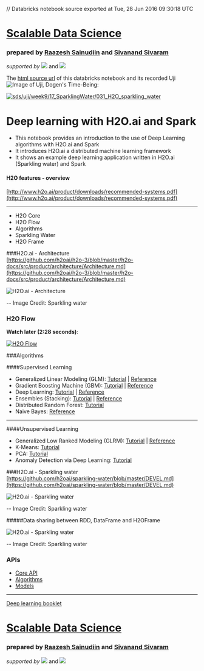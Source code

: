 // Databricks notebook source exported at Tue, 28 Jun 2016 09:30:18 UTC


# [Scalable Data Science](http://www.math.canterbury.ac.nz/~r.sainudiin/courses/ScalableDataScience/)


### prepared by [Raazesh Sainudiin](https://nz.linkedin.com/in/raazesh-sainudiin-45955845) and [Sivanand Sivaram](https://www.linkedin.com/in/sivanand)

*supported by* [![](https://raw.githubusercontent.com/raazesh-sainudiin/scalable-data-science/master/images/databricks_logoTM_200px.png)](https://databricks.com/)
and 
[![](https://raw.githubusercontent.com/raazesh-sainudiin/scalable-data-science/master/images/AWS_logoTM_200px.png)](https://www.awseducate.com/microsite/CommunitiesEngageHome)





The [html source url](https://raw.githubusercontent.com/raazesh-sainudiin/scalable-data-science/master/db/week9/17_SparklingWater/031_H2O_sparkling_water.html) of this databricks notebook and its recorded Uji ![Image of Uji, Dogen's Time-Being](https://raw.githubusercontent.com/raazesh-sainudiin/scalable-data-science/master/images/UjiTimeBeingDogen.png "uji"):

[![sds/uji/week9/17_SparklingWater/031_H2O_sparkling_water](http://img.youtube.com/vi/iDyeK3GvFpo/0.jpg)](https://www.youtube.com/v/iDyeK3GvFpo?rel=0&autoplay=1&modestbranding=1&start=3093&end=3669)





# Deep learning with H2O.ai and Spark
* This notebook provides an introduction to the use of Deep Learning algorithms with H2O.ai and Spark
* It introduces H2O.ai a distributed machine learning framework
* It shows an example deep learning application written in H2O.ai (Sparkling water) and Spark





#### H2O features - overview
[http://www.h2o.ai/product/downloads/recommended-systems.pdf](http://www.h2o.ai/product/downloads/recommended-systems.pdf)
***

* H2O Core
* H2O Flow
* Algorithms
* Sparkling Water
* H2O Frame





###H2O.ai - Architecture  
[https://github.com/h2oai/h2o-3/blob/master/h2o-docs/src/product/architecture/Architecture.md](https://github.com/h2oai/h2o-3/blob/master/h2o-docs/src/product/architecture/Architecture.md)

![H2O.ai - Architecture](https://raw.githubusercontent.com/h2oai/h2o-3/master/h2o-docs/src/product/architecture/images/h2o_stack.png)

-- Image Credit: Sparkling water






### H2O Flow

**Watch later (2:28 seconds)**:

[![H2O Flow](http://img.youtube.com/vi/wzeuFfbW7WE/0.jpg)](https://www.youtube.com/v/wzeuFfbW7WE?rel=0&autoplay=1&modestbranding=1)





###Algorithms  

####Supervised Learning
* Generalized Linear Modeling (GLM): [Tutorial](http://learn.h2o.ai/content/tutorials/glm/glm.html?_ga=1.123084171.1438470624.1462131663) | [Reference](http://h2o-release.s3.amazonaws.com/h2o/latest_stable_GLM_booklet.html)
* Gradient Boosting Machine (GBM):  [Tutorial](http://learn.h2o.ai/content/tutorials/gbm-randomforest/index.html?_ga=1.60642349.1438470624.1462131663) | [Reference](http://h2o-release.s3.amazonaws.com/h2o/latest_stable_GBM_booklet.html)
* Deep Learning: [Tutorial](http://learn.h2o.ai/content/tutorials/deeplearning/index.html?_ga=1.127736589.1438470624.1462131663) | [Reference](http://h2o-release.s3.amazonaws.com/h2o/latest_stable_DeepLearning_booklet.html)
* Ensembles (Stacking): [Tutorial](http://learn.h2o.ai/content/tutorials/ensembles-stacking/index.html?_ga=1.127736589.1438470624.1462131663) |  [Reference](https://github.com/h2oai/h2o-3/blob/master/h2o-r/ensemble/README.md)
* Distributed Random Forest:  [Tutorial](https://github.com/h2oai/h2o-3/blob/master/h2o-docs/src/product/tutorials/rf/rf.md)
* Naive Bayes: [Reference](http://h2o-release.s3.amazonaws.com/h2o/rel-turchin/3/docs-website/h2o-docs/index.html#Data%20Science%20Algorithms-Na%C3%AFve%20Bayes)
***

####Unsupervised Learning
* Generalized Low Ranked Modeling (GLRM):  [Tutorial](http://learn.h2o.ai/content/tutorials/glrm/glrm-tutorial.html?_ga=1.127908877.1438470624.1462131663) |  [Reference](http://arxiv.org/abs/1410.0342)
* K-Means:  [Tutorial](https://github.com/h2oai/h2o-3/blob/master/h2o-docs/src/product/tutorials/kmeans/kmeans.md)
* PCA:  [Tutorial](https://github.com/h2oai/h2o-3/blob/master/h2o-docs/src/product/tutorials/pca/pca.md)
* Anomaly Detection via Deep Learning: [Tutorial](https://github.com/h2oai/h2o-training-book/blob/master/hands-on_training/anomaly_detection.md)





###H2O.ai - Sparkling water  
[https://github.com/h2oai/sparkling-water/blob/master/DEVEL.md](https://github.com/h2oai/sparkling-water/blob/master/DEVEL.md)



![H2O.ai - Sparkling water](https://raw.githubusercontent.com/h2oai/sparkling-water/master/design-doc/images/Sparkling%20Water%20cluster.png)

-- Image Credit: Sparkling water





#####Data sharing between RDD, DataFrame and H2OFrame

![H2O.ai - Sparkling water](https://raw.githubusercontent.com/h2oai/sparkling-water/master/design-doc/images/DataShare.png)

-- Image Credit: Sparkling water





### APIs
* [Core API](http://h2o-release.s3.amazonaws.com/h2o/rel-turchin/3/docs-website/h2o-core/javadoc/index.html)  
* [Algorithms](http://h2o-release.s3.amazonaws.com/h2o/rel-turchin/3/docs-website/h2o-algos/javadoc/index.html)
* [Models](http://h2o-release.s3.amazonaws.com/h2o/rel-turchin/3/docs-website/h2o-genmodel/javadoc/index.html)    
***
  
[Deep learning booklet](http://h2o-release.s3.amazonaws.com/h2o/rel-turchin/3/docs-website/h2o-docs/booklets/DeepLearning_Vignette.pdf)
  
  






# [Scalable Data Science](http://www.math.canterbury.ac.nz/~r.sainudiin/courses/ScalableDataScience/)


### prepared by [Raazesh Sainudiin](https://nz.linkedin.com/in/raazesh-sainudiin-45955845) and [Sivanand Sivaram](https://www.linkedin.com/in/sivanand)

*supported by* [![](https://raw.githubusercontent.com/raazesh-sainudiin/scalable-data-science/master/images/databricks_logoTM_200px.png)](https://databricks.com/)
and 
[![](https://raw.githubusercontent.com/raazesh-sainudiin/scalable-data-science/master/images/AWS_logoTM_200px.png)](https://www.awseducate.com/microsite/CommunitiesEngageHome)
